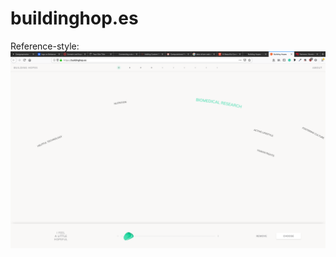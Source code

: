 # buildinghop.es




Reference-style: 
![alt text][img-1]

[img-1]: https://raw.githubusercontent.com/vk-webdesign/cp2/master/00-Deconstructions/02a__buildinghop.es/img/img-1.png "img-1"
